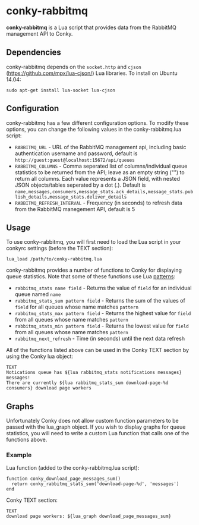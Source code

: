 conky-rabbitmq
==============

**conky-rabbitmq** is a Lua script that provides data from the RabbitMQ management API to Conky.

## Dependencies

conky-rabbitmq depends on the `socket.http` and `cjson` (https://github.com/mpx/lua-cjson/) Lua libraries. To install on Ubuntu 14.04:

    sudo apt-get install lua-socket lua-cjson

## Configuration

conky-rabbitmq has a few different configuration options. To modify these options, you can change the following values in the conky-rabbitmq.lua script:

* `RABBITMQ_URL` - URL of the RabbitMQ management api, including basic authentication username and password, default is `http://guest:guest@localhost:15672/api/queues`
* `RABBITMQ_COLUMNS` - Comma seperated list of columns/individual queue statistics to be returned from the API; leave as an empty string ("") to return all columns. Each value represents a JSON field, with nested JSON objects/tables seperated by a dot (.). Default is `name,messages,consumers,message_stats.ack_details,message_stats.publish_details,message_stats.deliver_details`
* `RABBITMQ_REFRESH_INTERVAL` - Frequency (in seconds) to refresh data from the RabbitMQ manegement API, default is 5

## Usage

To use conky-rabbitmq, you will first need to load the Lua script in your conkyrc settings (before the TEXT section):

    lua_load /path/to/conky-rabbitmq.lua

conky-rabbitmq provides a number of functions to Conky for displaying queue statistics. Note that some of these functions use Lua [patterns](http://www.lua.org/pil/20.2.html):

* `rabbitmq_stats name field` - Returns the value of `field` for an individual queue named `name`
* `rabbitmq_stats_sum pattern field` - Returns the sum of the values of `field` for all queues whose name matches `pattern`
* `rabbitmq_stats_max pattern field` - Returns the highest value for `field` from all queues whose name matches `pattern`
* `rabbitmq_stats_min pattern field` - Returns the lowest value for `field` from all queues whose name matches `pattern`
* `rabbitmq_next_refresh` - Time (in seconds) until the next data refresh

All of the functions listed above can be used in the Conky TEXT section by using the Conky lua object:

    TEXT
    Notications queue has ${lua rabbitmq_stats notifications messages} messages!
    There are currently ${lua rabbitmq_stats_sum download-page-%d consumers} download page workers

## Graphs

Unfortunately Conky does not allow custom function parameters to be passed with the lua_graph object. If you wish to display graphs for queue statistics, you will need to write a custom Lua function that calls one of the functions above.

### Example

Lua function (added to the conky-rabbitmq.lua script):
  
    function conky_download_page_messages_sum()
      return conky_rabbitmq_stats_sum('download-page-%d', 'messages')
    end
    
Conky TEXT section:

    TEXT
    download page workers: ${lua_graph download_page_messages_sum}
